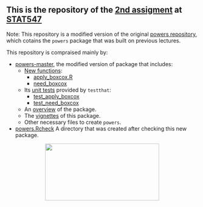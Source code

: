 ## This is the repository of the [**2nd assigment**](https://github.com/STAT545-UBC/Classroom/blob/master/assignments/hw07/hw07.md) at [STAT547](http://stat545.com/Classroom/)

Note: This repository is a modified version of the original [powers repository](https://github.com/vincenzocoia/powers), which cotains the `powers` package that was built on previous lectures.

This repository is compraised mainly by:
  
+ [powers-master](https://github.com/STAT545-UBC-students/hw07-CeciliaLe07/tree/master/powers-master), the modified version of package that includes:
    - [New functions](https://github.com/STAT545-UBC-students/hw07-CeciliaLe07/tree/master/powers-master/R):
        + [apply_boxcox.R](https://github.com/STAT545-UBC-students/hw07-CeciliaLe07/blob/master/powers-master/R/apply_boxcox.R)
        + [need_boxcox](https://github.com/STAT545-UBC-students/hw07-CeciliaLe07/blob/master/powers-master/R/need_boxcox.R) 
    - Its [unit tests](https://github.com/STAT545-UBC-students/hw07-CeciliaLe07/tree/master/powers-master/tests/testthat) provided by `testthat`:
        + [test_apply_boxcox](https://github.com/STAT545-UBC-students/hw07-CeciliaLe07/blob/master/powers-master/tests/testthat/test_apply_boxcox.R)
        + [test_need_boxcox](https://github.com/STAT545-UBC-students/hw07-CeciliaLe07/blob/master/powers-master/tests/testthat/test_need_boxcox.R)
    - An [overview](https://github.com/STAT545-UBC-students/hw07-CeciliaLe07/blob/master/powers-master/README.md) of the package.
    - The [vignettes](https://github.com/STAT545-UBC-students/hw07-CeciliaLe07/tree/master/powers-master/vignettes) of this package.
    - Other necessary files to create `powers`. 
+ [powers.Rcheck](https://github.com/STAT545-UBC-students/hw07-CeciliaLe07/tree/master/powers.Rcheck) A directory that was created after checking this new package.
        
<p align="center">
<img src="https://media.giphy.com/media/26AHyxxCItIbFijLO/giphy.gif" width="300" height="150"/>
</p>
